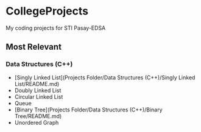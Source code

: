 # CollegeProjects
My coding projects for STI Pasay-EDSA


## Most Relevant

### Data Structures (C++)
- [Singly Linked List](Projects Folder/Data Structures (C++)/Singly Linked List/README.md)
- Doubly Linked List
- Circular Linked List
- Queue
- [Binary Tree](Projects Folder/Data Structures (C++)/Binary Tree/README.md)
- Unordered Graph

